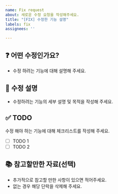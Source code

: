 ```yaml
---
name: Fix request
about: 새로운 수정 요청을 작성해주세요.
title: "[FIX] 수정한 기능 설명"
labels: fix
assignees: ''

---
```


## ❓ 어떤 수정인가요?

- 수정 하려는 기능에 대해 설명해 주세요.

## 📝 수정 설명

- 수정하려는 기능의 세부 설명 및 목적을 작성해 주세요.

## ✅ TODO

수정 해야 하는 기능에 대해 체크리스트를 작성해 주세요.

- [ ] TODO 1
- [ ] TODO 2

## 📚 참고할만한 자료(선택)

- 추가적으로 참고할 만한 사항이 있으면 적어주세요.
- 없는 경우 해당 단락을 삭제해 주세요.
